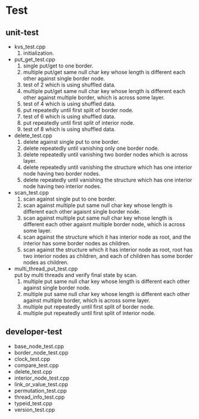 # Test

## unit-test
- kvs_test.cpp
  1. initialization.
- put_get_test.cpp
  1. single put/get to one border.
  2. multiple put/get same null char key whose length is different each other 
  against single border node.
  3. test of 2 which is using shuffled data.
  4. multiple put/get same null char key whose length is different each other 
  against multiple border, which is across some layer.
  5. test of 4 which is using shuffled data.
  6. put repeatedly until first split of border node.
  7. test of 6 which is using shuffled data.
  8. put repeatedly until first split of interior node.
  9. test of 8 which is using shuffled data.
- delete_test.cpp
  1. delete against single put to one border.
  2. delete repeatedly until vanishing only one border node.
  3. delete repeatedly until vanishing two border nodes which is across layer.
  4. delete repeatedly until vanishing the structure which has one interior node having two border nodes.
  5. delete repeatedly until vanishing the structure which has one interior node having two interior nodes.
- scan_test.cpp
  1. scan against single put to one border.
  2. scan against multiple put same null char key whose length is different each other agaisnt single border node.
  3. scan against multiple put same null char key whose length is different each other agaisnt multiple border node, 
  which is across some layer.
  4. scan against the structure which it has interior node as root, and the interior has some border nodes as children.
  5. scan against the structure which it has interior node as root, root has two interior nodes as children, 
  and each of children has some border nodes as children.
- multi_thread_put_test.cpp<br>
put by multi threads and verify final state by scan.
  1. multiple put same null char key whose length is different each other against single border node.
  2. multiple put same null char key whose length is different each other against multiple border, which is across some layer.
  3. multiple put repeatedly until first split of border node.
  4. multiple put repeatedly until first split of interior node.
  
## developer-test
- base_node_test.cpp
- border_node_test.cpp
- clock_test.cpp
- compare_test.cpp
- delete_test.cpp
- interior_node_test.cpp
- link_or_value_test.cpp
- permutation_test.cpp
- thread_info_test.cpp
- typeid_test.cpp
- version_test.cpp
